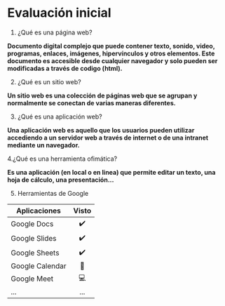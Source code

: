 # Evaluación inicial

1. ¿Qué es una página web?

**Documento digital complejo que puede contener texto, sonido, video, programas, enlaces, imágenes, hipervínculos y otros elementos. Este documento es accesible desde cualquier navegador y solo pueden ser modificadas a través de codigo (html).**

2. ¿Qué es un sitio web?

**Un sitio web es una colección de páginas web que se agrupan y normalmente se conectan de varias maneras diferentes.**

3. ¿Qué es una aplicación web?

**Una aplicación web es aquello que los usuarios pueden utilizar accediendo a un servidor web a través de internet o de una intranet mediante un navegador.**

4.¿Qué es una herramienta ofimática?

**Es una aplicación (en local o en linea) que permite editar un texto, una hoja de cálculo, una presentación...**

5. Herramientas de Google

| Aplicaciones | Visto |
| ------------ | :----:|
| Google Docs |✔️|
| Google Slides |✔️|
| Google Sheets |✔️|
| Google Calendar | 📆 |
| Google Meet |💻|
| ... | ... |
